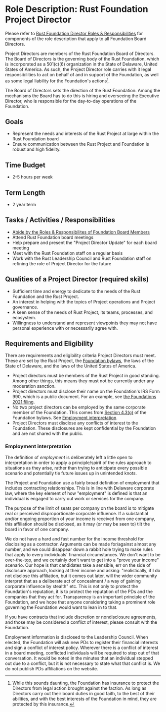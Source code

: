 # Role Description: Rust Foundation Project Director

Please refer to [Rust Foundation Director Roles & Responsibilities][director-role] for components of the role description that apply to all Foundation Board Directors.

Project Directors are members of the Rust Foundation Board of Directors.
The Board of Directors is the governing body of the Rust Foundation, which is incorporated as a 501(c)(6) organization in the State of Delaware, United States of America.
As such, the Project Director role carries with it legal responsibilities to act on behalf of and in support of the Foundation, as well as some legal liability for the Foundation's actions[^liability].

The Board of Directors sets the direction of the Rust Foundation.
Among the mechanisms the Board has to do this is hiring and overseeing the Executive Director, who is responsible for the day-to-day operations of the Foundation.

[^liability]: While this sounds daunting, the Foundation has insurance to protect the Directors from legal action brought against the faction. As long as Directors carry out their board duties in good faith, to the best of their abilities, and with the best interests of the Foundation in mind, they are protected by this insurance.

## Goals

- Represent the needs and interests of the Rust Project at large within the Rust Foundation board
- Ensure communication between the Rust Project and Foundation is robust and high fidelity.

## Time Budget

- 2-5 hours per week

## Term Length

- 2 year term

## Tasks / Activities / Responsibilities

- [Abide by the Roles & Responsibilites of Foundation Board Members](https://foundation.rust-lang.org/static/board-director-role-description.pdf)
- Attend Rust Foundation board meetings
- Help prepare and present the "Project Director Update" for each board meeting
- Meet with the Rust Foundation staff on a regular basis
- Work with the Rust Leadership Council and Rust Foundation staff on refining the role of Project Director for the future

## Qualities of a Project Director (required skills)

- Sufficient time and energy to dedicate to the needs of the Rust Foundation and the Rust Project.
- An interest in helping with the topics of Project operations and Project governance.
- A keen sense of the needs of Rust Project, its teams, processes, and ecosystem.
- Willingness to understand and represent viewpoints they may not have personal experience with or necessarily agree with.

## Requirements and Eligibility

There are requirements and eligibility criteria Project Directors must meet.
These are set by the Rust Project, the [Foundation bylaws], the laws of the State of Delaware, and the laws of the United States of America.

- Project directors must be members of the Rust Project in good standing.
  Among other things, this means they must not be currently under any moderation sanction.
- Project directors must disclose their name on the Foundation's IRS Form 990, which is a public document. For an example, see [the Foundations 2021 filing][form-990].
- No two project directors can be employed by the same corporate member of the Foundation.
  This comes from [Section 4.3(g)] of the Foundation bylaws. See [Employment interpretation](#employment-interpretation).
- Project Directors must disclose any conflicts of interest to the Foundation.
  These disclosures are kept confidential by the Foundation and are not shared with the public.

### Employment interpretation

The definition of *employment* is deliberately left a little open to interpretation in order to apply a principle/spirit of the rules approach to situations as they arise, rather than trying to anticipate every possible scenario and potentially tie future issues up in unintended knots.

The Project and Foundation use a fairly broad definition of employment that includes contracting relationships. This is in line with Delaware corporate law, where the key element of how "employment" is defined is that an individual is engaged to carry out work or services for the company.

The purpose of the limit of seats per company on the board is to mitigate real or perceived disproportionate corporate influence. If a substantial and/or ongoing proportion of your income is received from one company, this affiliation should be disclosed, as it may (or may be seen to) tilt the board in favor of one company.

We do not have a hard and fast number for the income threshold for disclosing as a contractor. Arguments can be made for/against almost any number, and we could disappear down a rabbit hole trying to make rules that apply to every individuals' financial circumstances. We don't want to be over-the-top, and we certainly don't want to get into a "prove your income" scenario. Our hope is that candidates take a sensible, err on the side of disclosure approach, looking at their income and asking: "realistically, if I do not disclose this affiliation, but it comes out later, will the wider community interpret that as a deliberate act of concealment / a way of gaining corporate influence by stealth" etc. This is not only to protect the Foundation's reputation, it is to protect the reputation of the PDs and the companies that they act for. Transparency is an important principle of the Foundation, and we hope that anyone considering taking a prominent role governing the Foundation would want to lean in to that.

If you have contracts that include discretion or nondisclosure agreements, and those may be considered a conflict of interest, please consult with the Foundation.

Employment information is disclosed to the Leadership Council. When elected, the Foundation will ask new PDs to register their financial interests and sign a conflict of interest policy. Wherever there is a conflict of interest in a board meeting, conflicted individuals will be required to step out of that conversation. It would be noted in the minutes that an individual stepped out due to a conflict, but it is not necessary to state what that conflict is. We do not publish PDs affiliations on the website.

[director-role]: https://rustfoundation.org/wp-content/uploads/2023/12/board-director-role-description.pdf
[Foundation bylaws]: https://foundation.rust-lang.org/policies/bylaws/#article-iv%3A-directors
[form-990]: https://foundation.rust-lang.org/static/publications/financial-filings/form-990-2021.pdf
[Section 4.3(g)]: https://foundation.rust-lang.org/policies/bylaws/#section-4.3-nomination%2C-election-and-term-of-office-of-directors
